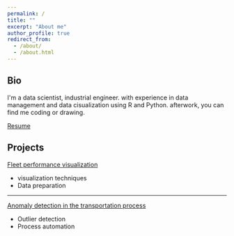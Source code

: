 ```yaml
---
permalink: /
title: ""
excerpt: "About me"
author_profile: true
redirect_from:
  - /about/
  - /about.html
---
```


## Bio

I'm a data scientist, industrial engineer. with experience in data management and data cisualization using R and Python. afterwork, you can find me coding or drawing.

[Resume](https://hamzawhite.github.io/cv/)

## Projects

[Fleet performance visualization](https://www.rpubs.com/himl/fleet_performance_report)
* visualization techniques
* Data preparation
---
[Anomaly detection in the transportation process](https://rpubs.com/himl/Transportation_operations_analysis) 
* Outlier detection
* Process automation
